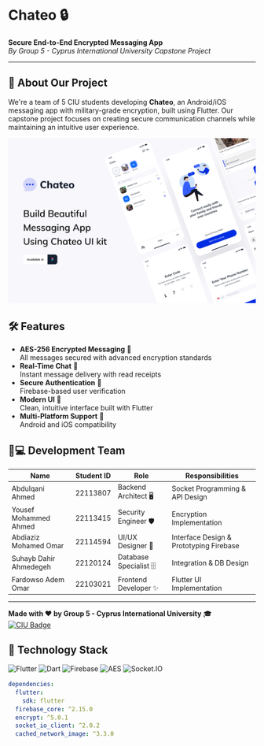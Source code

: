 # Chateo 🔒

**Secure End-to-End Encrypted Messaging App**  
*By Group 5 - Cyprus International University Capstone Project*

---

## 📱 About Our Project
We're a team of 5 CIU students developing **Chateo**, an Android/iOS messaging app with military-grade encryption, built using Flutter. Our capstone project focuses on creating secure communication channels while maintaining an intuitive user experience.

![img.png](img.png)

## 🛠️ Features
- **AES-256 Encrypted Messaging** 🔐  
  All messages secured with advanced encryption standards
- **Real-Time Chat** 💬  
  Instant message delivery with read receipts
- **Secure Authentication** 🔑  
  Firebase-based user verification
- **Modern UI** 🎨  
  Clean, intuitive interface built with Flutter
- **Multi-Platform Support** 📱  
  Android and iOS compatibility

## 🧑💻 Development Team
| Name                  | Student ID | Role                     | Responsibilities                        |
|-----------------------|------------|--------------------------|-----------------------------------------|
| Abdulqani Ahmed       | 22113807   | Backend Architect 🖥️    | Socket Programming & API Design         |
| Yousef Mohammed Ahmed | 22113415   | Security Engineer 🛡️    | Encryption Implementation               |
| Abdiaziz Mohamed Omar | 22114594   | UI/UX Designer 🎯        | Interface Design & Prototyping Firebase |
| Suhayb Dahir Ahmedegeh| 22120124   | Database Specialist 🗄️  | Integration & DB Design                 |
| Fardowso Adem Omar    | 22103021   | Frontend Developer ✨     | Flutter UI Implementation               |

---

**Made with ❤️ by Group 5 - Cyprus International University** 🎓  
[![CIU Badge](https://img.shields.io/badge/CIU-Cyprus_International_University-blue)](https://www.ciu.edu.tr/)
## 🔧 Technology Stack
![Flutter](https://img.shields.io/badge/Flutter-02569B?style=flat&logo=flutter&logoColor=white)
![Dart](https://img.shields.io/badge/Dart-0175C2?style=flat&logo=dart&logoColor=white)
![Firebase](https://img.shields.io/badge/Firebase-FFCA28?style=flat&logo=firebase&logoColor=black)
![AES](https://img.shields.io/badge/Encryption-AES256-blue)
![Socket.IO](https://img.shields.io/badge/Socket.IO-010101?style=flat&logo=socket.io)

```yaml
dependencies:
  flutter: 
    sdk: flutter
  firebase_core: ^2.15.0
  encrypt: ^5.0.1
  socket_io_client: ^2.0.2
  cached_network_image: ^3.3.0